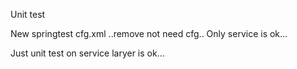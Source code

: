 Unit test 

New springtest cfg.xml  ..remove not need cfg..
Only service is ok…


Just unit test on service laryer is ok...
